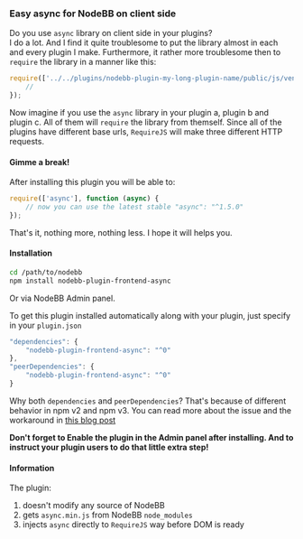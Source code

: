 ### Easy async for NodeBB on client side

Do you use `async` library on client side in your plugins?  
I do a lot. And I find it quite troublesome to put the library almost in each and every plugin I make. Furthermore, it rather more troublesome then to `require` the library in a manner like this:

```js
require(['../../plugins/nodebb-plugin-my-long-plugin-name/public/js/vendor/async/dist/async.min'], function (async) {
    //
});
```

Now imagine if you use the `async` library in your plugin a, plugin b and plugin c. All of them will `require` the library from themself. Since all of the plugins have different base urls, `RequireJS` will make three different HTTP requests.

#### Gimme a break!

After installing this plugin you will be able to:
```js
require(['async'], function (async) {
    // now you can use the latest stable "async": "^1.5.0"
});
```

That's it, nothing more, nothing less. I hope it will helps you.

#### Installation
```sh
cd /path/to/nodebb
npm install nodebb-plugin-frontend-async
```
Or via NodeBB Admin panel.

To get this plugin installed automatically along with your plugin, just specify in your `plugin.json`
```js
"dependencies": {
	"nodebb-plugin-frontend-async": "^0"
},
"peerDependencies": {
	"nodebb-plugin-frontend-async": "^0"
}
```
Why both `dependencies` and `peerDependencies`? That's because of different behavior in npm v2 and npm v3. You can read more about the issue and the workaround in [this blog post](https://codingwithspike.wordpress.com/2016/01/21/dealing-with-the-deprecation-of-peerdependencies-in-npm-3/)

**Don't forget to Enable the plugin in the Admin panel after installing. And to instruct your plugin users to do that little extra step!**
#### Information
The plugin:  
1. doesn't modify any source of NodeBB  
2. gets `async.min.js` from NodeBB `node_modules`  
3. injects `async` directly to `RequireJS` way before DOM is ready  
